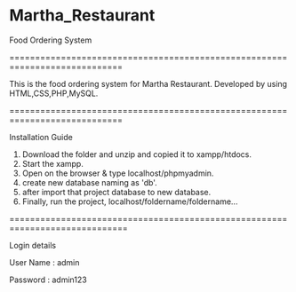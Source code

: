# Martha_Restaurant
Food Ordering System

============================================================================

This is the food ordering system for Martha Restaurant. Developed by using HTML,CSS,PHP,MySQL. 

============================================================================

Installation Guide

01. Download the folder and unzip and copied it to xampp/htdocs.
02. Start the xampp. 
03. Open on the browser & type localhost/phpmyadmin.
04. create new database naming as 'db'.
05. after import that project database to new database.
06. Finally, run the project, localhost/foldername/foldername...

=============================================================================

Login details

User Name : admin

Password : admin123
